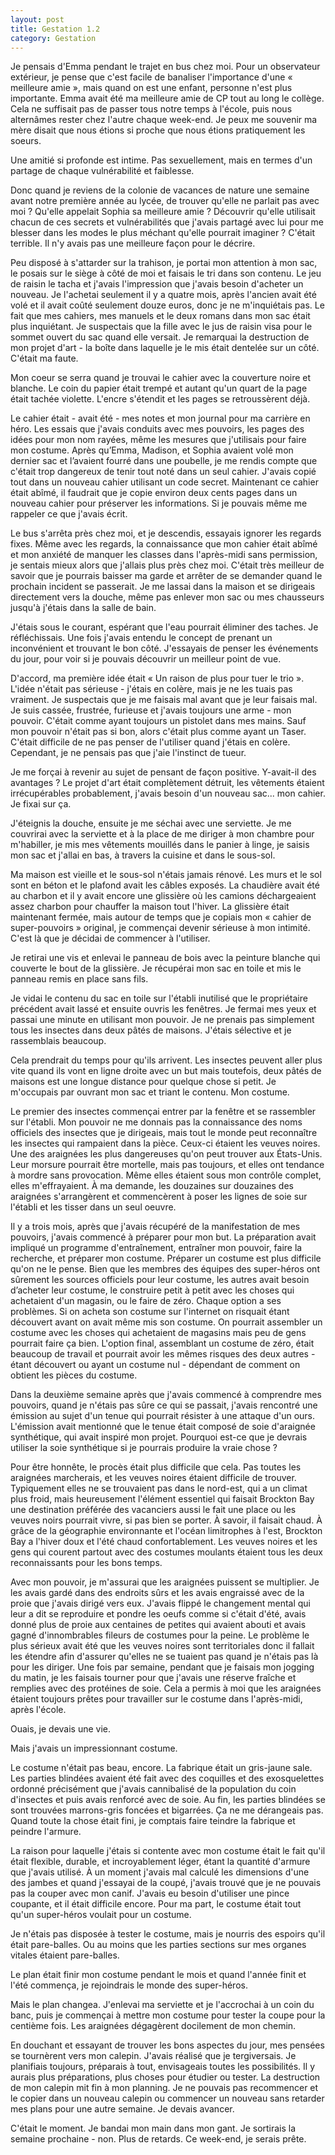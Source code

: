 ```yaml
---
layout: post
title: Gestation 1.2
category: Gestation
---
```


Je pensais d'Emma pendant le trajet en bus chez moi.
Pour un observateur extérieur, je pense que c'est facile de banaliser l'importance d'une « meilleure amie », mais quand on est une enfant, personne n'est plus importante.
Emma avait été ma meilleure amie de CP tout au long le collège.
Cela ne suffisait pas de passer tous notre temps à l'école, puis nous alternâmes rester chez l'autre chaque week-end.
Je peux me souvenir ma mère disait que nous étions si proche que nous étions pratiquement les soeurs.

Une amitié si profonde est intime.
Pas sexuellement, mais en termes d'un partage de chaque vulnérabilité et faiblesse.

Donc quand je reviens de la colonie de vacances de nature une semaine avant notre première année au lycée, de trouver qu'elle ne parlait pas avec moi ?
Qu'elle appelait Sophia sa meilleure amie ?
Découvrir qu'elle utilisait chacun de ces secrets et vulnérabilités que j'avais partagé avec lui pour me blesser dans les modes le plus méchant qu'elle pourrait imaginer ?
C'était terrible.
Il n'y avais pas une meilleure façon pour le décrire.

Peu disposé à s'attarder sur la trahison, je portai mon attention à mon sac, le posais sur le siège à côté de moi et faisais le tri dans son contenu.
Le jeu de raisin le tacha et j'avais l'impression que j'avais besoin d'acheter un nouveau.
Je l'achetai seulement il y a quatre mois, après l'ancien avait été volé et il avait coûté seulement douze euros, donc je ne m'inquiétais pas.
Le fait que mes cahiers, mes manuels et le deux romans dans mon sac était plus inquiétant.
Je suspectais que la fille avec le jus de raisin visa pour le sommet ouvert du sac quand elle versait.
Je remarquai la destruction de mon projet d'art - la boîte dans laquelle je le mis était dentelée sur un côté.
C'était ma faute.

Mon coeur se serra quand je trouvai le cahier avec la couverture noire et blanche.
Le coin du papier était trempé et autant qu'un quart de la page était tachée violette.
L'encre s'étendit et les pages se retroussèrent déjà.

Le cahier était - avait été - mes notes et mon journal pour ma carrière en héro.
Les essais que j'avais conduits avec mes pouvoirs, les pages des idées pour mon nom rayées, même les mesures que j'utilisais pour faire mon costume.
Après qu’Emma, Madison, et Sophia avaient volé mon dernier sac et l’avaient fourré dans une poubelle, je me rendis compte que c'était trop dangereux de tenir tout noté dans un seul cahier. 
J'avais copié tout dans un nouveau cahier utilisant un code secret.
Maintenant ce cahier était abîmé, il faudrait que je copie environ deux cents pages dans un nouveau cahier pour préserver les informations.
Si je pouvais même me rappeler ce que j'avais écrit.

Le bus s'arrêta près chez moi, et je descendis, essayais ignorer les regards fixes.
Même avec les regards, la connaissance que mon cahier était abîmé et mon anxiété de manquer les classes dans l'après-midi sans permission, je sentais mieux alors que j'allais plus près chez moi.
C'était très meilleur de savoir que je pourrais baisser ma garde et arrêter de se demander quand le prochain incident se passerait.
Je me lassai dans la maison et se dirigeais directement vers la douche, même pas enlever mon sac ou mes chausseurs jusqu'à j'étais dans la salle de bain.

J'étais sous le courant, espérant que l'eau pourrait éliminer des taches.
Je réfléchissais.
Une fois j'avais entendu le concept de prenant un inconvénient et trouvant le bon côté.
J'essayais de penser les événements du jour, pour voir si je pouvais découvrir un meilleur point de vue.

D'accord, ma première idée était « Un raison de plus pour tuer le trio ».
L'idée n'était pas sérieuse - j'étais en colère, mais je ne les tuais pas vraiment.
Je suspectais que je me faisais mal avant que je leur faisais mal.
Je suis cassée, frustrée, furieuse et j'avais toujours une arme - mon pouvoir.
C'était comme ayant toujours un pistolet dans mes mains.
Sauf mon pouvoir n'était pas si bon, alors c'était plus comme ayant un Taser.
C'était difficile de ne pas penser de l'utiliser quand j'étais en colère.
Cependant, je ne pensais pas que j'aie l'instinct de tueur.

Je me forçai à revenir au sujet de pensant de façon positive.
Y-avait-il des avantages ?
Le projet d'art était complètement détruit, les vêtements étaient irrécupérables probablement, j'avais besoin d'un nouveau sac... mon cahier.
Je fixai sur ça.

J'éteignis la douche, ensuite je me séchai avec une serviette.
Je me couvrirai avec la serviette et à la place de me diriger à mon chambre pour m'habiller, je mis mes vêtements mouillés dans le panier à linge, je saisis mon sac et j'allai en bas, à travers la cuisine et dans le sous-sol.

Ma maison est vieille et le sous-sol n'étais jamais rénové.
Les murs et le sol sont en béton et le plafond avait les câbles exposés.
La chaudière avait été au charbon et il y avait encore une glissière où les camions déchargeaient assez charbon pour chauffer la maison tout l'hiver.
La glissière était maintenant fermée, mais autour de temps que je copiais mon « cahier de super-pouvoirs » original, je commençai devenir sérieuse à mon intimité.
C'est là que je décidai de commencer à l'utiliser.

Je retirai une vis et enlevai le panneau de bois avec la peinture blanche qui couverte le bout de la glissière.
Je récupérai mon sac en toile et mis le panneau remis en place sans fils.

Je vidai le contenu du sac en toile sur l'établi inutilisé que le propriétaire précédent avait lassé et ensuite ouvris les fenêtres.
Je fermai mes yeux et passai une minute en utilisant mon pouvoir.
Je ne prenais pas simplement tous les insectes dans deux pâtés de maisons.
J'étais sélective et je rassemblais beaucoup.

Cela prendrait du temps pour qu'ils arrivent.
Les insectes peuvent aller plus vite quand ils vont en ligne droite avec un but mais toutefois, deux pâtés de maisons est une longue distance pour quelque chose si petit.
Je m'occupais par ouvrant mon sac et triant le contenu.
Mon costume.

Le premier des insectes commençai entrer par la fenêtre et se rassembler sur l'établi.
Mon pouvoir ne me donnais pas la connaissance des noms officiels des insectes que je dirigeais, mais tout le monde peut reconnaître les insectes qui rampaient dans la pièce.
Ceux-ci étaient les veuves noires.
Une des araignées les plus dangereuses qu'on peut trouver aux États-Unis.
Leur morsure pourrait être mortelle, mais pas toujours, et elles ont tendance à mordre sans provocation.
Même elles étaient sous mon contrôle complet, elles m'effrayaient.
À ma demande, les douzaines sur douzaines des araignées s'arrangèrent et commencèrent à poser les lignes de soie sur l'établi et les tisser dans un seul oeuvre.

Il y a trois mois, après que j'avais récupéré de la manifestation de mes pouvoirs, j'avais commencé à préparer pour mon but.
La préparation avait impliqué un programme d'entraînement, entraîner mon pouvoir, faire la recherche, et préparer mon costume.
Préparer un costume est plus difficile qu'on ne le pense.
Bien que les membres des équipes des super-héros ont sûrement les sources officiels pour leur costume, les autres avait besoin d’acheter leur costume, le construire petit à petit avec les choses qui achetaient d'un magasin, ou le faire de zéro.
Chaque option a ses problèmes.
Si on acheta son costume sur l'internet on risquait étant découvert avant on avait même mis son costume.
On pourrait assembler un costume avec les choses qui achetaient de magasins mais peu de gens pourrait faire ça bien.
L'option final, assemblant un costume de zéro, était beaucoup de travail et pourrait avoir les mêmes risques des deux autres - étant découvert ou ayant un costume nul - dépendant de comment on obtient les pièces du costume.

Dans la deuxième semaine après que j'avais commencé à comprendre mes pouvoirs, quand je n'étais pas sûre ce qui se passait, j'avais rencontré une émission au sujet d'un tenue qui pourrait résister à une attaque d'un ours.
L'émission avait mentionné que le tenue était composé de soie d'araignée synthétique, qui avait inspiré mon projet.
Pourquoi est-ce que je devrais utiliser la soie synthétique si je pourrais produire la vraie chose ?

Pour être honnête, le procès était plus difficile que cela.
Pas toutes les araignées marcherais, et les veuves noires étaient difficile de trouver.
Typiquement elles ne se trouvaient pas dans le nord-est, qui a un climat plus froid, mais heureusement l'élément essentiel qui faisait Brockton Bay une destination préférée des vacanciers aussi le fait une place ou les veuves noirs pourrait vivre, si pas bien se porter.
À savoir, il faisait chaud.
À grâce de la géographie environnante et l'océan limitrophes à l'est, Brockton Bay a l'hiver doux et l'été chaud confortablement.
Les veuves noires et les gens qui courent partout avec des costumes moulants étaient tous les deux reconnaissants pour les bons temps.

Avec mon pouvoir, je m'assurai que les araignées puissent se multiplier.
Je les avais gardé dans des endroits sûrs et les avais engraissé avec de la proie que j'avais dirigé vers eux.
J'avais flippé le changement mental qui leur a dit se reproduire et pondre les oeufs comme si c'était d'été, avais donné plus de proie aux centaines de petites qui avaient abouti et avais gagné d'innombrables fileurs de costumes pour la peine.
Le problème le plus sérieux avait été que les veuves noires sont territoriales donc il fallait les étendre afin d'assurer qu'elles ne se tuaient pas quand je n'étais pas là pour les diriger.
Une fois par semaine, pendant que je faisais mon jogging du matin, je les faisais tourner pour que j'avais une réserve fraîche et remplies avec des protéines de soie.
Cela a permis à moi que les araignées étaient toujours prêtes pour travailler sur le costume dans l'après-midi, après l'école.

Ouais, je devais une vie.

Mais j'avais un impressionnant costume.

Le costume n'était pas beau, encore.
La fabrique était un gris-jaune sale.
Les parties blindées avaient été fait avec des coquilles et des exosquelettes ordonné précisément que j'avais cannibalisé de la population du coin d'insectes et puis avais renforcé avec de soie.
Au fin, les parties blindées se sont trouvées marrons-gris foncées et bigarrées.
Ça ne me dérangeais pas.
Quand toute la chose était fini, je comptais faire teindre la fabrique et peindre l'armure.

La raison pour laquelle j'étais si contente avec mon costume était le fait qu'il était flexible, durable, et incroyablement léger, étant la quantité d'armure que j'avais utilisé.
À un moment j'avais mal calculé les dimensions d'une des jambes et quand j'essayai de la coupé, j'avais trouvé que je ne pouvais pas la couper avec mon canif.
J'avais eu besoin d'utiliser une pince coupante, et il était difficile encore.
Pour ma part, le costume était tout qu'un super-héros voulait pour un costume.

Je n'étais pas disposée à tester le costume, mais je nourris des espoirs qu'il était pare-balles.
Ou au moins que les parties sections sur mes organes vitales étaient pare-balles.

Le plan était finir mon costume pendant le mois et quand l'année finit et l'été commença, je rejoindrais le monde des super-héros.

Mais le plan changea.
J'enlevai ma serviette et je l'accrochai à un coin du banc, puis je commençai à mettre mon costume pour tester la coupe pour la centième fois.
Les araignées dégagèrent docilement de mon chemin.

En douchant et essayant de trouver les bons aspectes du jour, mes pensées se tournèrent vers mon calepin.
J'avais réalisé que je tergiversais.
Je planifiais toujours, préparais à tout, envisageais toutes les possibilités.
Il y aurais plus préparations, plus choses pour étudier ou tester.
La destruction de mon calepin mit fin à mon planning.
Je ne pouvais pas recommencer et le copier dans un nouveau calepin ou commencer un nouveau sans retarder mes plans pour une autre semaine.
Je devais avancer.

C'était le moment.
Je bandai mon main dans mon gant.
Je sortirais la semaine prochaine - non.
Plus de retards.
Ce week-end, je serais prête.
